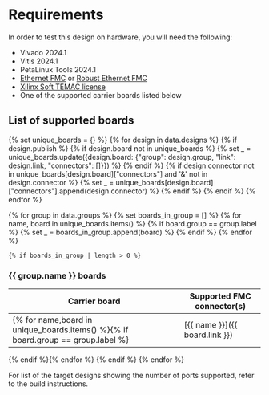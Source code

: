 # Requirements

In order to test this design on hardware, you will need the following:

* Vivado 2024.1
* Vitis 2024.1
* PetaLinux Tools 2024.1
* [Ethernet FMC] or [Robust Ethernet FMC]
* [Xilinx Soft TEMAC license](https://ethernetfmc.com/getting-a-license-for-the-xilinx-tri-mode-ethernet-mac/)
* One of the supported carrier boards listed below

## List of supported boards

{% set unique_boards = {} %}
{% for design in data.designs %}
	{% if design.publish %}
	    {% if design.board not in unique_boards %}
	        {% set _ = unique_boards.update({design.board: {"group": design.group, "link": design.link, "connectors": []}}) %}
	    {% endif %}
	    {% if design.connector not in unique_boards[design.board]["connectors"] and '&' not in design.connector %}
	    	{% set _ = unique_boards[design.board]["connectors"].append(design.connector) %}
	    {% endif %}
	{% endif %}
{% endfor %}

{% for group in data.groups %}
    {% set boards_in_group = [] %}
    {% for name, board in unique_boards.items() %}
        {% if board.group == group.label %}
            {% set _ = boards_in_group.append(board) %}
        {% endif %}
    {% endfor %}

    {% if boards_in_group | length > 0 %}
### {{ group.name }} boards

| Carrier board        | Supported FMC connector(s)    |
|---------------------|--------------|
{% for name,board in unique_boards.items() %}{% if board.group == group.label %}| [{{ name }}]({{ board.link }}) | {% for connector in board.connectors %}{{ connector }} {% endfor %} |
{% endif %}{% endfor %}
{% endif %}
{% endfor %}

For list of the target designs showing the number of ports supported, refer to the build instructions.

[Ethernet FMC]: https://ethernetfmc.com/docs/ethernet-fmc/overview/
[Robust Ethernet FMC]: https://ethernetfmc.com/docs/robust-ethernet-fmc/overview/


